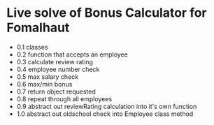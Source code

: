 Live solve of Bonus Calculator for Fomalhaut
===

- 0.1 classes
- 0.2 function that accepts an employee
- 0.3 calculate review rating
- 0.4 employee number check
- 0.5 max salary check
- 0.6 max/min bonus
- 0.7 return object requested
- 0.8 repeat through all employees
- 0.9 abstract out reviewRating calculation into it's own function
- 1.0 abstract out oldschool check into Employee class method
